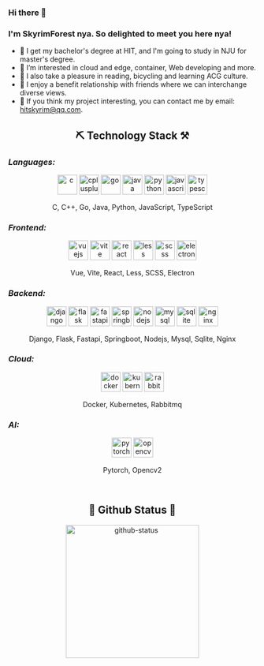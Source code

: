 <!--
**skyrimforest/skyrimforest** is a ✨ _special_ ✨ repository because its `README.md` (this file) appears on your GitHub profile.
-->

### Hi there 👋

### I'm SkyrimForest nya. So delighted to meet you here nya!

- 🏫 I get my bachelor's degree at HIT, and I'm going to study in NJU for master's degree.
- 💖 I’m interested in cloud and edge, container, Web developing and more.
- 📔 I also take a pleasure in reading, bicycling and learning ACG culture.
- 🥰 I enjoy a benefit relationship with friends where we can interchange diverse views.
- 🤝 If you think my project interesting, you can contact me by email: hitskyrim@qq.com.

<h2 align="center">⛏️ Technology Stack ⚒️</h2>

### _Languages:_

<p align="center">
<img alt="c" height="40" width="40" src="https://skillicons.dev/icons?i=c" />
<img alt="cplusplus" height="40" width="40" src="https://skillicons.dev/icons?i=cpp" />
<img alt="go" height="40" width="40" src="https://skillicons.dev/icons?i=go" />
<img alt="java" height="40" width="40" src="https://skillicons.dev/icons?i=java" />
<img alt="python" height="40" width="40" src="https://skillicons.dev/icons?i=python" />
<img alt="javascript" height="40" width="40" src="https://skillicons.dev/icons?i=javascript" />
<img alt="typescript" height="40" width="40" src="https://skillicons.dev/icons?i=typescript" />
</p>
<p align="center">
C, C++, Go, Java, Python, JavaScript, TypeScript
</p>

### _Frontend:_

<p align="center">
<img alt="vuejs" height="40" width="40" src="https://skillicons.dev/icons?i=vue" />
<img alt="vite" height="40" width="40" src="https://skillicons.dev/icons?i=vite" />
<img alt="react" height="40" width="40" src="https://skillicons.dev/icons?i=react" />
<img alt="less" height="40" width="40" src="https://skillicons.dev/icons?i=less" />
<img alt="scss" height="40" width="40" src="https://skillicons.dev/icons?i=scss" />
<img alt="electron" height="40" width="40" src="https://skillicons.dev/icons?i=electron" />
</p>
<p align="center">
Vue, Vite, React, Less, SCSS, Electron
</p>

### _Backend:_

<p align="center">
<img alt="django" height="40" width="40" src="https://skillicons.dev/icons?i=django" />
<img alt="flask" height="40" width="40" src="https://skillicons.dev/icons?i=flask" /> 
<img alt="fastapi" height="40" width="40" src="https://skillicons.dev/icons?i=fastapi" /> 
<img alt="springboot" height="40" width="40" src="https://skillicons.dev/icons?i=spring" /> 
<img alt="nodejs" height="40" width="40" src="https://skillicons.dev/icons?i=nodejs" />
<img alt="mysql" height="40" width="40" src="https://skillicons.dev/icons?i=mysql" />
<img alt="sqlite" height="40" width="40" src="https://skillicons.dev/icons?i=sqlite" />
<img alt="nginx" height="40" width="40" src="https://skillicons.dev/icons?i=nginx" />
</p>
<p align="center">
Django, Flask, Fastapi, Springboot, Nodejs, Mysql, Sqlite, Nginx
</p>

### _Cloud:_

<p align="center">
<img alt="docker" height="40" width="40" src="https://skillicons.dev/icons?i=docker" />
<img alt="kubernetes" height="40" width="40" src="https://skillicons.dev/icons?i=kubernetes" />
<img alt="rabbitmq" height="40" width="40" src="https://skillicons.dev/icons?i=rabbitmq" />
</p>
<p align="center">
Docker, Kubernetes, Rabbitmq
</p>

### _AI:_

<p align="center">
<img alt="pytorch" height="40" width="40" src="https://skillicons.dev/icons?i=pytorch" />
<img alt="opencv2" height="40" width="40" src="https://skillicons.dev/icons?i=opencv" />
</p>
<p align="center">
Pytorch, Opencv2
</p>

<br/>
<h2 align="center">🌟 Github Status 🌛</h2>
<p align="center">
<img height=270 src="https://github-readme-stats.vercel.app/api/top-langs/?username=skyrimforest&layout=compact" alt="github-status" />
</p>

<!--### *Desktop:*
<p align="center">
<img alt="dot-net-wpf-winforms" height="40" width="40" src="https://cdn.jsdelivr.net/gh/devicons/devicon/icons/dot-net/dot-net-original.svg" />
<img alt="qt" height="40" width="40" src="https://cdn.jsdelivr.net/gh/devicons/devicon/icons/qt/qt-original.svg" />
<img alt="electron" height="40" width="40" src="https://cdn.jsdelivr.net/gh/devicons/devicon/icons/electron/electron-original.svg" />
</p>
-->

<!--### *Other:*
<p align="center">
<img alt="opencl" height="40" src="https://raw.githubusercontent.com/KhronosGroup/OpenCL-Docs/main/images/OpenCL_small.jpg" />
</p>
-->

<!--Here are some ideas to get you started:

- 🔭 I’m currently working on C/C++ programing
- 🌱 I’m currently learning C++ STL
- 👯 I’m looking to collaborate on ...
- 🤔 I’m looking for help with ...
- 💬 Ask me about ...
- 📫 How to reach me: ...
- 😄 Pronouns: ...
- ⚡ Fun fact: ...
![](https://github-readme-stats.vercel.app/api?username=skyrimforest&theme=dark)-->
